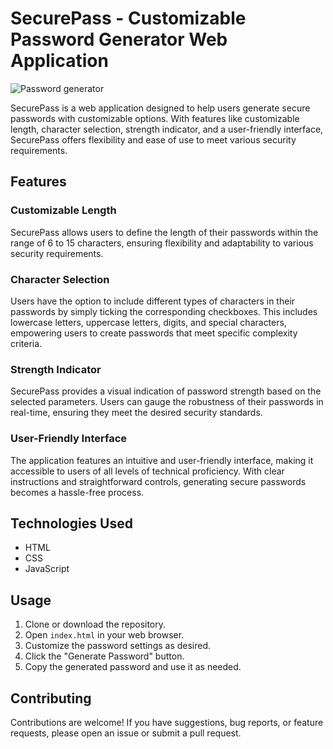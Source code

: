 # SecurePass - Customizable Password Generator Web Application
![Password generator]([images/securepass_logo.png](https://i.imgur.com/m9pzsSq.png))

SecurePass is a web application designed to help users generate secure passwords with customizable options. With features like customizable length, character selection, strength indicator, and a user-friendly interface, SecurePass offers flexibility and ease of use to meet various security requirements.

## Features

### Customizable Length
SecurePass allows users to define the length of their passwords within the range of 6 to 15 characters, ensuring flexibility and adaptability to various security requirements.

### Character Selection
Users have the option to include different types of characters in their passwords by simply ticking the corresponding checkboxes. This includes lowercase letters, uppercase letters, digits, and special characters, empowering users to create passwords that meet specific complexity criteria.

### Strength Indicator
SecurePass provides a visual indication of password strength based on the selected parameters. Users can gauge the robustness of their passwords in real-time, ensuring they meet the desired security standards.

### User-Friendly Interface
The application features an intuitive and user-friendly interface, making it accessible to users of all levels of technical proficiency. With clear instructions and straightforward controls, generating secure passwords becomes a hassle-free process.

## Technologies Used
- HTML
- CSS
- JavaScript

## Usage
1. Clone or download the repository.
2. Open `index.html` in your web browser.
3. Customize the password settings as desired.
4. Click the "Generate Password" button.
5. Copy the generated password and use it as needed.

## Contributing
Contributions are welcome! If you have suggestions, bug reports, or feature requests, please open an issue or submit a pull request.

